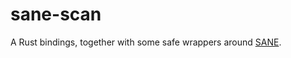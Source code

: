 # sane-scan

A Rust bindings, together with some safe wrappers around 
[SANE](https://sane-project.gitlab.io/standard/1.06/api.html).
